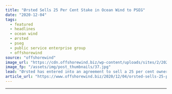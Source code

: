 ```yaml
---
title: "Ørsted Sells 25 Per Cent Stake in Ocean Wind to PSEG"
date: "2020-12-04"
tags: 
  - featured
  - headlines
  - ocean wind
  - ørsted
  - pseg
  - public service enterprise group
  - offshorewind
source: "offshorewind"
image_url: "https://cdn.offshorewind.biz/wp-content/uploads/sites/2/2020/12/04143002/%C3%98rsted-Sells-25-Per-Cent-Stake-in-Ocean-Wind-to-PSEG.jpg"
image_fp: "/assets/img/post_thumbnails/37.jpg"
lead: "Ørsted has entered into an agreement to sell a 25 per cent ownership interest"
article_url: "https://www.offshorewind.biz/2020/12/04/orsted-sells-25-per-cent-stake-in-ocean-wind-to-pseg/"
---
```


---
